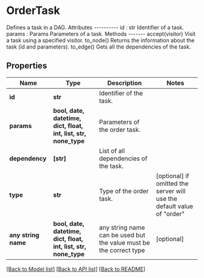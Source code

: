 # OrderTask

Defines a task in a DAG.  Attributes ---------- id : str     Identifier of a task. params : Params     Parameters of a task.  Methods ------- accept(visitor)     Visit a task using a specified visitor. to_node()     Returns the information about the task (id and parameters). to_edge()     Gets all the dependencies of the task.

## Properties
Name | Type | Description | Notes
------------ | ------------- | ------------- | -------------
**id** | **str** | Identifier of the task. | 
**params** | **bool, date, datetime, dict, float, int, list, str, none_type** | Parameters of the order task. | 
**dependency** | **[str]** | List of all dependencies of the task. | 
**type** | **str** | Type of the order task. | [optional]  if omitted the server will use the default value of "order"
**any string name** | **bool, date, datetime, dict, float, int, list, str, none_type** | any string name can be used but the value must be the correct type | [optional]

[[Back to Model list]](../README.md#documentation-for-models) [[Back to API list]](../README.md#documentation-for-api-endpoints) [[Back to README]](../README.md)


